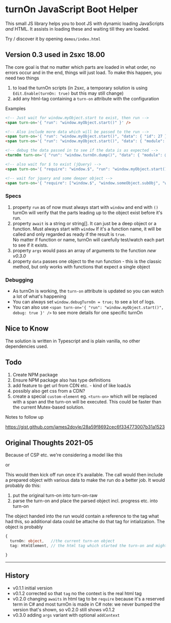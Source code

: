 # turnOn JavaScript Boot Helper

This small JS library helps you to boot JS with dynamic loading JavaScripts _and_ HTML. It assists in loading these and waiting till they are loaded. 

Try / discover it by opening `demos/index.html`

## Version 0.3 used in 2sxc 18.00

The core goal is that no matter which parts are loaded in what order, no errors occur and in the end, things will just load. To make this happen, you need two things

1. to load the turnOn scripts (in 2sxc, a temporary solution is using `Edit.Enable(turnOn: true)` but this may still change)
1. add any html-tag containing a `turn-on` attribute with the configuration

Examples
```html
<!-- Just wait for window.myObject.start to exist, then run -->
<span turn-on='{ "run": "window.myObject.start()" }' />

<!-- Also include more data which will be passed to the run -->
<span turn-on='{ "run": "window.myObject.start()", "data": { "id": 27 } }' />
<span turn-on='{ "run": "window.myObject.start()", "data": { "module": @CmsContext.Module.Id } }' />

<!-- debug the data passed in to see if the data is as expected -->
<turnOn turn-on='{ "run": "window.turnOn.dump()", "data": { "module": @CmsContext.Module.Id } }' />

<!-- also wait for $ to exist (jQuery) -->
<span turn-on='{ "require": "window.$", "run": "window.myObject.start()" }' />

<!-- wait for jquery and some deeper object -->
<span turn-on='{ "require": ["window.$", "window.someObject.subObj", "window.something.isReady()"], "run": "window.myObject.start()" }' />
```

### Specs

1. property `run` as of now must always start with `window` and end with `()`  
    turnOn will verify that the parts leading up to the object exist before it's run.
1. property `await` is a string or string[]. It can just be a deep object or a function. Must always start with `window`
    If it's a function name, it will be called and only regarded as ready if the result is `true`.  
    No matter if function or name, turnOn will carefully test/watch each part to see if it exists.
1. property `args` would pass an array of arguments to the function _new v0.3.0_
1. property `data` passes one object to the run function - this is the classic method, but only works with functions that expect a single object

### Debugging

* As turnOn is working, the `turn-on` attribute is updated so you can watch a lot of what's happening
* You can always set `window.debugTurnOn = true;` to see a lot of logs.
* You can also use `<span turn-on='{ "run": "window.myObject.start()", debug: true }' />` to see more details for one specific turnOn


## Nice to Know

The solution is written in Typescript and is plain vanilla, no other dependencies used.

## Todo

1. Create NPM package
1. Ensure NPM package also has type definitions
1. add feature to get url from CDN etc. - kind of like loadJs
1. possibly also get css from a CDN?
1. create a special `custom-element` eg. `<turn-on>` which will be replaced with a span and the turn-on will be executed. This could be faster than the current Mutex-based solution.

Notes to follow up

https://gist.github.com/james2doyle/28a59f8692cec6f334773007b31a1523


## Original Thoughts 2021-05

Because of CSP etc. we're considering a model like this

<div turn-on='window.something.run'> 

or

<div turn-on='{ "await": ["window.yourJsExtension", "window.$", "window.yourApp.verifyReady()"], "run": "window.yourApp.start()" }'>

This would then kick off run once it's available. The call would then include a prepared object with various data to make the run do a better job. It would probably do this:

1. put the original turn-on into turn-on-raw
1. parse the turn-on and place the parsed object incl. progress etc. into turn-on

The object handed into the run would contain a reference to the tag what had this, so additional data could be attache do that tag for intialization. The object is probably

```ts
{
  turnOn: object,   //the current turn-on object
  tag: HtmlElement, // the html tag which started the turn-on and might contain extra configuration

}
```

---

## History

* v0.1.1 initial version
* v0.1.2 corrected so that `tag` no the context is the real html tag
* v0.2.0 changing `awaits` in html tag to be `require` because it's a reserved term in C# and most turnOn is made in C#
  note: we never bumped the version that's shown, so v0.2.0 still shows v0.1.2
* v0.3.0 adding `args` variant with optional `addContext`
